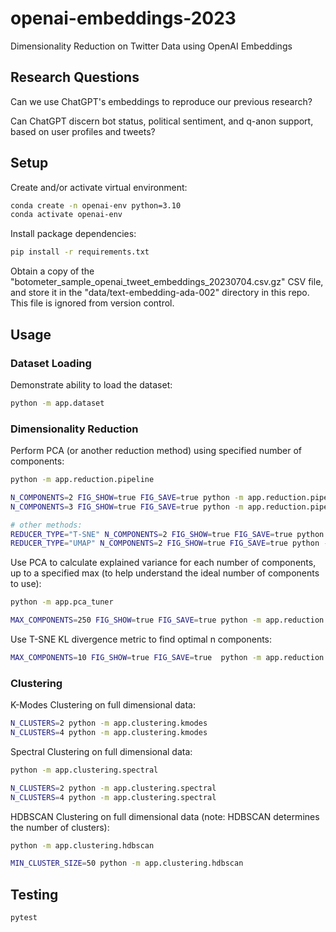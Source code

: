 # openai-embeddings-2023

Dimensionality Reduction on Twitter Data using OpenAI Embeddings

## Research Questions

Can we use ChatGPT's embeddings to reproduce our previous research?

Can ChatGPT discern bot status, political sentiment, and q-anon support, based on user profiles and tweets?


## Setup

Create and/or activate virtual environment:

```sh
conda create -n openai-env python=3.10
conda activate openai-env
```

Install package dependencies:

```sh
pip install -r requirements.txt
```

Obtain a copy of the "botometer_sample_openai_tweet_embeddings_20230704.csv.gz" CSV file, and store it in the "data/text-embedding-ada-002" directory in this repo. This file is ignored from version control.

## Usage

### Dataset Loading

Demonstrate ability to load the dataset:

```sh
python -m app.dataset
```

### Dimensionality Reduction

Perform PCA (or another reduction method) using specified number of components:

```sh
python -m app.reduction.pipeline

N_COMPONENTS=2 FIG_SHOW=true FIG_SAVE=true python -m app.reduction.pipeline
N_COMPONENTS=3 FIG_SHOW=true FIG_SAVE=true python -m app.reduction.pipeline

# other methods:
REDUCER_TYPE="T-SNE" N_COMPONENTS=2 FIG_SHOW=true FIG_SAVE=true python -m app.reduction.pipeline
REDUCER_TYPE="UMAP" N_COMPONENTS=2 FIG_SHOW=true FIG_SAVE=true python -m app.reduction.pipeline
```


Use PCA to calculate explained variance for each number of components, up to a specified max (to help understand the ideal number of components to use):

```sh
python -m app.pca_tuner

MAX_COMPONENTS=250 FIG_SHOW=true FIG_SAVE=true python -m app.reduction.pca_tuner
```

Use T-SNE KL divergence metric to find optimal n components:

```sh
MAX_COMPONENTS=10 FIG_SHOW=true FIG_SAVE=true  python -m app.reduction.tsne_tuner
```

### Clustering

K-Modes Clustering on full dimensional data:

```sh
N_CLUSTERS=2 python -m app.clustering.kmodes
N_CLUSTERS=4 python -m app.clustering.kmodes
```

Spectral Clustering on full dimensional data:

```sh
python -m app.clustering.spectral

N_CLUSTERS=2 python -m app.clustering.spectral
N_CLUSTERS=4 python -m app.clustering.spectral
```

HDBSCAN Clustering on full dimensional data (note: HDBSCAN determines the number of clusters):

```sh
python -m app.clustering.hdbscan

MIN_CLUSTER_SIZE=50 python -m app.clustering.hdbscan
```

## Testing

```sh
pytest
```
